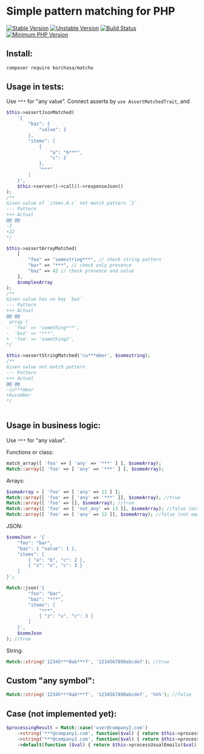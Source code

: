 # Simple pattern matching for PHP 

[![Stable Version](https://img.shields.io/packagist/v/korchasa/matcho.svg?style=flat-square)](https://packagist.org/packages/korchasa/matcho)
[![Unstable Version](https://img.shields.io/packagist/vpre/korchasa/matcho.svg?style=flat-square)](https://packagist.org/packages/korchasa/matcho)
[![Build Status](https://travis-ci.org/korchasa/matcho.svg?style=flat-square)](https://travis-ci.org/korchasa/matcho)
[![Minimum PHP Version](https://img.shields.io/badge/php-%3E%3D%207.0-8892BF.svg?style=flat-square)](https://php.net/)

## Install:
```bash
composer require korchasa/matcho
```

## Usage in tests:

Use ```***``` for "any value". Connect asserts by ```use AssertMatchedTrait```, and

```php
$this->assertJsonMatched(
    '{
        "baz": {
            "value": 1
        },
        "items": [
            { 
                "a": "b***",
                "c": 2
            },
            "***"  
        ]
    }',
    $this->server()->call()->responseJson()
);
/**
Given value of `items.0.c` not match pattern `2`
--- Pattern
+++ Actual
@@ @@
-2
+22
*/

$this->assertArrayMatched(
    [
        "foo" => "somestring***", // check string pattern
        "bar" => "***", // check only presence
        "baz" => 42 // check presence and value
    ],
    $complexArray
);
/**
Given value has no key `baz`
--- Pattern
+++ Actual
@@ @@
 array (
-  'foo' => 'something***',
-  'baz' => "***",
+  'foo' => 'something2',
*/

$this->assertStringMatched('cu***mber', $somestring);
/**
Given value not match pattern
--- Pattern
+++ Actual
@@ @@
-cu***mber
+kucumber
*/
   
```

## Usage in business logic:

Use ```***``` for "any value".

Functions or class:
```php
match_array([ 'foo' => [ 'any' => '***' ] ], $someArray); 
Match::array([ 'foo' => [ 'any' => '***' ] ], $someArray);
```

Arrays:
```php
$someArray = [ 'foo' => [ 'any' => 11 ] ];
Match::array([ 'foo' => [ 'any' => '***' ]], $someArray); //true
Match::array([ 'foo' => [], $someArray); //true
Match::array([ 'foo' => [ 'not_any' => 13 ]], $someArray); //false (missed key foo.not_any)
Match::array([ 'foo' => [ 'any' => 12 ]], $someArray); //false (not equals values foo.any)
```

JSON:
```php
$someJson = '{
    "foo": "bar",
    "baz": { "value": 1 },
    "items": [
        { "a": "b", "c": 2 },
        { "z": "x", "c": 3 }    
    ]
}';

Match::json('{
        "foo": "bar",
        "baz": "***",
        "items": [
            "***",
            { "z": "x", "c": 3 }    
        ]
    }',
    $someJson
); //true
```

String:
```php
Match::string('12345***0ab***f', '1234567890abcdef'); //true          
```

## Custom "any symbol":
```php
Match::string('12345***0ab***f', '1234567890abcdef', '%%%'); //false
```

## Case (not implemented yet):
```php
$processingResult = Match::case('user@company2.com')
    ->string('***@company1.com', function($val) { return $this->processCompany1Email($val); })
    ->string('***@company2.com', function($val) { return $this->processCompany2Email($val); })
    ->default(function ($val) { return $this->processUsualEmails($val); });
```